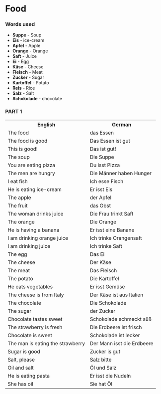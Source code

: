 # Food

### Words used
+ **Suppe** - Soup
+ **Eis** - ice-cream
+ **Apfel** - Apple
+ **Orange** - Orange
+ **Saft** - Juice
+ **Ei** - Egg
+ **Käse** - Cheese
+ **Fleisch** - Meat
+ **Zucker** - Sugar
+ **Kartoffel** - Potato
+ **Reis** - Rice
+ **Salz** - Salt
+ **Schokolade** - chocolate

### PART 1

<table>
    <tr>
        <th>English</th>
        <th>German</th>
    </tr>
    <tr>
        <td>The food</td>
        <td>das Essen</td>
    </tr>
    <tr>
        <td>The food is good</td>
        <td>Das Essen ist gut</td>
    </tr>
    <tr>
        <td>This is good!</td>
        <td>Das ist gut!</td>
    </tr>
    <tr>
        <td>The soup</td>
        <td>Die Suppe</td>
    </tr>
    <tr>
        <td>You are eating pizza</td>
        <td>Du isst Pizza</td>
    </tr>
    <tr>
        <td>The men are hungry</td>
        <td>Die Männer haben Hunger</td>
    </tr>
    <tr>
        <td>I eat fish</td>
        <td>Ich esse Fisch</td>
    </tr>
    <tr>
        <td>He is eating ice-cream</td>
        <td>Er isst Eis</td>
    </tr>
    <tr>
        <td>The apple</td>
        <td>der Apfel</td>
    </tr>
    <tr>
        <td>The fruit</td>
        <td>das Obst</td>
    </tr>
    <tr>
        <td>The woman drinks juice</td>
        <td>Die Frau trinkt Saft</td>
    </tr>
    <tr>
        <td>The orange</td>
        <td>Die Orange</td>
    </tr>
    <tr>
        <td>He is having a banana</td>
        <td>Er isst eine Banane</td>
    </tr>
    <tr>
        <td>I am drinking orange juice</td>
        <td>Ich trinke Orangensaft</td>
    </tr>
    <tr>
        <td>I am drinking juice</td>
        <td>Ich trinke Saft</td>
    </tr>
    <tr>
        <td>The egg</td>
        <td>Das Ei</td>
    </tr>
    <tr>
        <td>The cheese</td>
        <td>Der Käse</td>
    </tr>
    <tr>
        <td>The meat</td>
        <td>Das Fleisch</td>
    </tr>
    <tr>
        <td>The potato</td>
        <td>Die Kartoffel</td>
    </tr>
    <tr>
        <td>He eats vegetables</td>
        <td>Er isst Gemüse</td>
    </tr>
    <tr>
        <td>The cheese is from Italy</td>
        <td>Der Käse ist aus Italien</td>
    </tr>
    <tr>
        <td>The chocolate</td>
        <td>Die Schokolade</td>
    </tr>
    <tr>
        <td>The sugar</td>
        <td>der Zucker</td>
    </tr>
    <tr>
        <td>Chocolate tastes sweet</td>
        <td>Schokolade schmeckt süß</td>
    </tr>
    <tr>
        <td>The strawberry is fresh</td>
        <td>Die Erdbeere ist frisch</td>
    </tr>
    <tr>
        <td>Chocolate is sweet</td>
        <td>Schokolade ist lecker</td>
    </tr>
    <tr>
        <td>The man is eating the strawberry</td>
        <td>Der Mann isst die Erdbeere</td>
    </tr>
    <tr>
        <td>Sugar is good</td>
        <td>Zucker is gut</td>
    </tr>
    <tr>
        <td>Salt, please</td>
        <td>Salz bitte</td>
    </tr>
    <tr>
        <td>Oil and salt</td>
        <td>Öl und Salz</td>
    </tr>
    <tr>
        <td>He is eating pasta</td>
        <td>Er isst die Nudeln</td>
    </tr>
    <tr>
        <td>She has oil</td>
        <td>Sie hat Öl</td>
    </tr>
</table>
